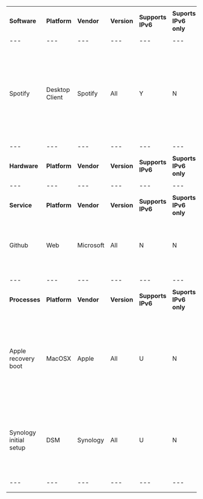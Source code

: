 |    |   |   |  |  |   |   |
|---|---|---|---|---|---|---|
|    |   |   |  |  |   |   |
|**Software**|**Platform**|**Vendor**|**Version**|**Supports IPv6**|**Suports IPv6 only**|**Caveats and Notes**|
|    |   |   |  |  |   |   |
|---|---|---|---|---|---|---|
|    |   |   |  |  |   |   |
|Spotify|Desktop Client|Spotify|All|Y|N|Spotify desktop client does not work by default with in the absense of IPv4. Web and mobile applications work on IPv6-only. It is possible to run `command`|
|    |   |   |  |  |   |   |
|---|---|---|---|---|---|---|
|    |   |   |  |  |   |   |
|**Hardware**|**Platform**|**Vendor**|**Version**|**Supports IPv6**|**Suports IPv6 only**|**Caveats and Notes**|
|    |   |   |  |  |   |   |
|---|---|---|---|---|---|---|
|    |   |   |  |  |   |   |
|**Service**|**Platform**|**Vendor**|**Version**|**Supports IPv6**|**Suports IPv6 only**|**Caveats and Notes**|
|Github|Web|Microsoft|All|N|N|Some IPv6 support has been reported. GitHub.IO has v6 support but the main site does not.|
|    |   |   |  |  |   |   |
|---|---|---|---|---|---|---|
|    |   |   |  |  |   |   |
|**Processes**|**Platform**|**Vendor**|**Version**|**Supports IPv6**|**Suports IPv6 only**|**Caveats and Notes**|
|Apple recovery boot|MacOSX|Apple|All|U|N|System fails to pull recovery information upon restoration boot while connected to IPv6-only network with NAT64/DNS64. Works with dual stack|
|Synology initial setup|DSM|Synology|All|U|N|DSM cannot discover setup host while connected to IPv6-only network with NAT64/DNS64. Works with dual stack|
|    |   |   |  |  |   |   |
|---|---|---|---|---|---|---|
|    |   |   |  |  |   |   |
|    |   |   |  |  |   |   |